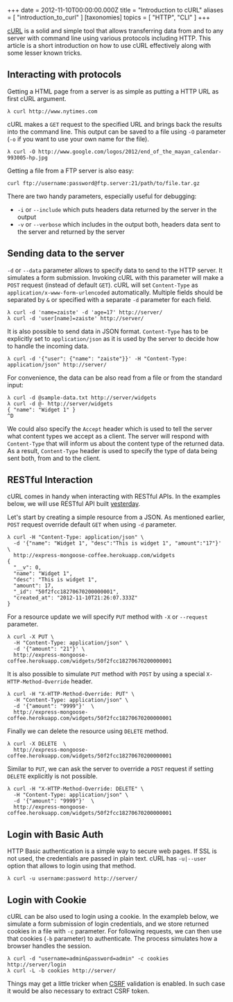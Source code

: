 +++
date = 2012-11-10T00:00:00.000Z
title = "Introduction to cURL"
aliases = [
  "introduction_to_curl"
]
[taxonomies]
topics = [ "HTTP", "CLI" ]
+++

[cURL][1] is a solid and simple tool that allows transferring data from and to any server with command line using various protocols including HTTP. This article is a short introduction on how to use cURL effectively along with some lesser known tricks.

## Interacting with protocols

Getting a HTML page from a server is as simple as putting a HTTP URL as first cURL argument.

```
λ curl http://www.nytimes.com
```

cURL makes a `GET` request to the specified URL and brings back the results into the command line. This output can be saved to a file using `-O` parameter (`-o` if you want to use your own name for the file).

```
λ curl -O http://www.google.com/logos/2012/end_of_the_mayan_calendar-993005-hp.jpg
```

Getting a file from a FTP server is also easy:

```
curl ftp://username:password@ftp.server:21/path/to/file.tar.gz
```

There are two handy parameters, especially useful for debugging:

 * `-i` or `--include` which puts headers data returned by the server in the output
 * `-v` or `--verbose` which includes in the output both, headers data sent to the server and returned by the server

## Sending data to the server

`-d` or `--data` parameter allows to specify data to send to the HTTP server. It simulates a form submission. Invoking cURL with this parameter will make a `POST` request (instead of default `GET`). cURL will set `Content-Type` as `application/x-www-form-urlencoded` automatically. Multiple fields should be separated by `&` or specified with a separate `-d` parameter for each field.

```
λ curl -d 'name=zaiste' -d 'age=17' http://server/
λ curl -d 'user[name]=zaiste' http://server/
```

It is also possible to send data in JSON format. `Content-Type` has to be explicitly set to `application/json` as it is used by the server to decide how to handle the incoming data.

```
λ curl -d '{"user": {"name": "zaiste"}}' -H "Content-Type: application/json" http://server/
```

For convenience, the data can be also read from a file or from the standard input:

```
λ curl -d @sample-data.txt http://server/widgets
λ curl -d @- http://server/widgets
{ "name": "Widget 1" }
^D
```

We could also specify the `Accept` header which is used to tell the server what content types we accept as a client. The server will respond with `Content-Type` that will inform us about the content type of the returned data. As a result, `Content-Type` header is used to specify the type of data being sent both, from and to the client.

## RESTful Interaction

cURL comes in handy when interacting with RESTful APIs. In the examples below, we will use RESTful API built [yesterday][2].

Let's start by creating a simple resource from a JSON. As mentioned earlier, `POST` request override default `GET` when using `-d` parameter.

```
λ curl -H "Content-Type: application/json" \
  -d '{"name": "Widget 1", "desc":"This is widget 1", "amount":"17"}' \
  http://express-mongoose-coffee.herokuapp.com/widgets
{
  "__v": 0,
  "name": "Widget 1",
  "desc": "This is widget 1",
  "amount": 17,
  "_id": "50f2fcc18270670200000001",
  "created_at": "2012-11-10T21:26:07.333Z"
}
```

For a resource update we will specify `PUT` method with `-X` or `--request` parameter.

```
λ curl -X PUT \
  -H "Content-Type: application/json" \
  -d '{"amount": "21"}' \
  http://express-mongoose-coffee.herokuapp.com/widgets/50f2fcc18270670200000001
```

It is also possible to simulate `PUT` method with `POST` by using a special `X-HTTP-Method-Override` header.

```
λ curl -H "X-HTTP-Method-Override: PUT" \
  -H "Content-Type: application/json" \
  -d '{"amount": "9999"}'  \
  http://express-mongoose-coffee.herokuapp.com/widgets/50f2fcc18270670200000001
```

Finally we can delete the resource using `DELETE` method.

```
λ curl -X DELETE  \
  http://express-mongoose-coffee.herokuapp.com/widgets/50f2fcc18270670200000001
```

Similar to `PUT`, we can ask the server to override a `POST` request if
setting `DELETE` explicitly is not possible.

```
λ curl -H "X-HTTP-Method-Override: DELETE" \
  -H "Content-Type: application/json" \
  -d '{"amount": "9999"}'  \
  http://express-mongoose-coffee.herokuapp.com/widgets/50f2fcc18270670200000001
```

## Login with Basic Auth

HTTP Basic authentication is a simple way to secure web pages. If SSL is not used, the credentials are passed in plain text. cURL has `-u|--user` option that allows to login using that method.

```
λ curl -u username:password http://server/
```

## Login with Cookie

cURL can be also used to login using a cookie. In the exampleb below, we simulate a form submission of login credentials, and we store returned cookies in a file with `-c` parameter. For following requests, we can then use that cookies (`-b` parameter) to authenticate. The process simulates how a browser handles the session.

```
λ curl -d "username=admin&password=admin" -c cookies http://server/login
λ curl -L -b cookies http://server/
```

Things may get a little tricker when [CSRF][3] validation is enabled. In such case it would be also necessary to extract CSRF token.

[1]: http://curl.haxx.se/
[2]: http://zaiste.net/2012/11/restful_api_with_express_mongoose_on_coffeescript/
[3]: http://en.wikipedia.org/wiki/Cross-site_request_forgery
